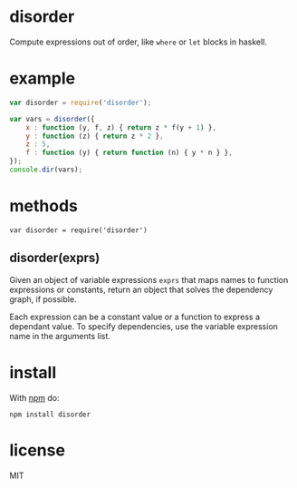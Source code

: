 disorder
========

Compute expressions out of order, like `where` or `let` blocks in haskell.

example
=======

``` js
var disorder = require('disorder');

var vars = disorder({
    x : function (y, f, z) { return z * f(y + 1) },
    y : function (z) { return z * 2 },
    z : 5,
    f : function (y) { return function (n) { y * n } },
});
console.dir(vars);
```

methods
=======

```
var disorder = require('disorder')
```

disorder(exprs)
---------------

Given an object of variable expressions `exprs` that maps names to function
expressions or constants, return an object that solves the dependency graph, if
possible.

Each expression can be a constant value or a function to express a dependant
value. To specify dependencies, use the variable expression name in the
arguments list.

install
=======

With [npm](http://npmjs.org) do:

```
npm install disorder
```

license
=======

MIT
